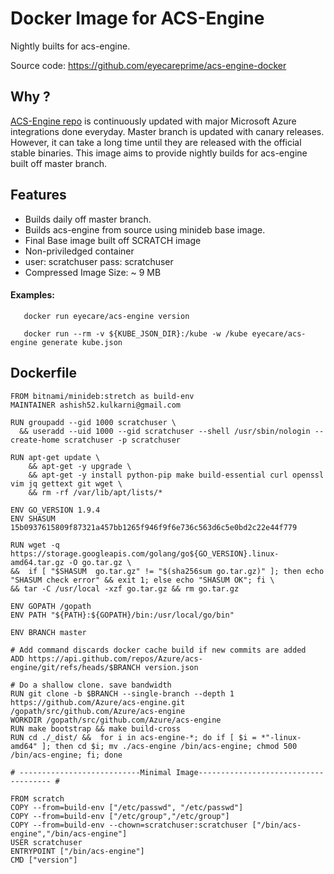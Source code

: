 # Docker Image for ACS-Engine

Nightly builts for acs-engine.

Source code: https://github.com/eyecareprime/acs-engine-docker

## Why ?

[ACS-Engine repo](https://github.com/Azure/acs-engine) is continuously updated with major Microsoft Azure integrations done everyday. Master branch is updated with canary releases. However, it can take a long time until they are released with the official stable binaries. This image aims to provide nightly builds for acs-engine built off master branch.

## Features
* Builds daily off master branch. 
* Builds acs-engine from source using minideb base image.
* Final Base image built off SCRATCH image
* Non-priviledged container 
* user: scratchuser pass: scratchuser 
* Compressed Image Size: ~ 9 MB


#### Examples:

```
   docker run eyecare/acs-engine version

   docker run --rm -v ${KUBE_JSON_DIR}:/kube -w /kube eyecare/acs-engine generate kube.json
```



## Dockerfile


```
FROM bitnami/minideb:stretch as build-env
MAINTAINER ashish52.kulkarni@gmail.com

RUN groupadd --gid 1000 scratchuser \
  && useradd --uid 1000 --gid scratchuser --shell /usr/sbin/nologin --create-home scratchuser -p scratchuser

RUN apt-get update \
    && apt-get -y upgrade \
    && apt-get -y install python-pip make build-essential curl openssl vim jq gettext git wget \
    && rm -rf /var/lib/apt/lists/*

ENV GO_VERSION 1.9.4
ENV SHASUM 15b0937615809f87321a457bb1265f946f9f6e736c563d6c5e0bd2c22e44f779

RUN wget -q https://storage.googleapis.com/golang/go${GO_VERSION}.linux-amd64.tar.gz -O go.tar.gz \
&&  if [ "$SHASUM  go.tar.gz" != "$(sha256sum go.tar.gz)" ]; then echo "SHASUM check error" && exit 1; else echo "SHASUM OK"; fi \
&& tar -C /usr/local -xzf go.tar.gz && rm go.tar.gz

ENV GOPATH /gopath
ENV PATH "${PATH}:${GOPATH}/bin:/usr/local/go/bin"

ENV BRANCH master

# Add command discards docker cache build if new commits are added
ADD https://api.github.com/repos/Azure/acs-engine/git/refs/heads/$BRANCH version.json

# Do a shallow clone. save bandwidth
RUN git clone -b $BRANCH --single-branch --depth 1 https://github.com/Azure/acs-engine.git /gopath/src/github.com/Azure/acs-engine
WORKDIR /gopath/src/github.com/Azure/acs-engine
RUN make bootstrap && make build-cross
RUN cd ./_dist/ &&  for i in acs-engine-*; do if [ $i = *"-linux-amd64" ]; then cd $i; mv ./acs-engine /bin/acs-engine; chmod 500 /bin/acs-engine; fi; done

# ---------------------------Minimal Image------------------------------------- #

FROM scratch
COPY --from=build-env ["/etc/passwd", "/etc/passwd"]
COPY --from=build-env ["/etc/group","/etc/group"]
COPY --from=build-env --chown=scratchuser:scratchuser ["/bin/acs-engine","/bin/acs-engine"]
USER scratchuser
ENTRYPOINT ["/bin/acs-engine"]
CMD ["version"]
```

